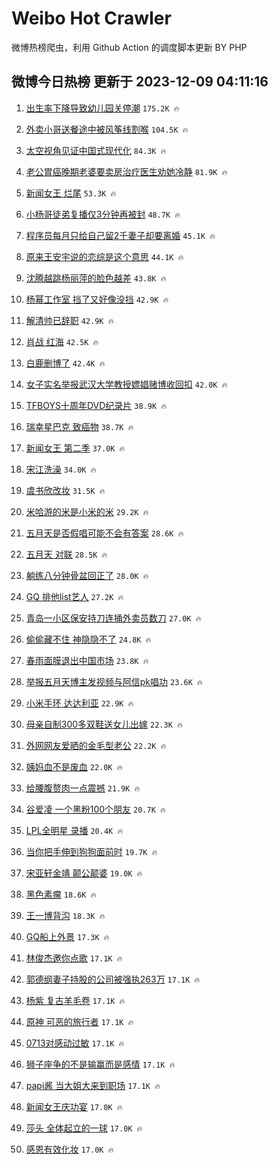 # Weibo Hot Crawler 



微博热榜爬虫，利用 Github Action 的调度脚本更新 BY PHP 


## 微博今日热榜 更新于 2023-12-09 04:11:16 
1. [出生率下降导致幼儿园关停潮](https://s.weibo.com/weibo?q=%23%E5%87%BA%E7%94%9F%E7%8E%87%E4%B8%8B%E9%99%8D%E5%AF%BC%E8%87%B4%E5%B9%BC%E5%84%BF%E5%9B%AD%E5%85%B3%E5%81%9C%E6%BD%AE%23&t=31&band_rank=1&Refer=top) `175.2K 🔥` 

1. [外卖小哥送餐途中被风筝线割喉](https://s.weibo.com/weibo?q=%23%E5%A4%96%E5%8D%96%E5%B0%8F%E5%93%A5%E9%80%81%E9%A4%90%E9%80%94%E4%B8%AD%E8%A2%AB%E9%A3%8E%E7%AD%9D%E7%BA%BF%E5%89%B2%E5%96%89%23&t=31&band_rank=2&Refer=top) `104.5K 🔥` 

1. [太空视角见证中国式现代化](https://s.weibo.com/weibo?q=%23%E5%A4%AA%E7%A9%BA%E8%A7%86%E8%A7%92%E8%A7%81%E8%AF%81%E4%B8%AD%E5%9B%BD%E5%BC%8F%E7%8E%B0%E4%BB%A3%E5%8C%96%23&t=31&band_rank=3&Refer=top) `84.3K 🔥` 

1. [老公胃癌晚期老婆要卖房治疗医生劝她冷静](https://s.weibo.com/weibo?q=%23%E8%80%81%E5%85%AC%E8%83%83%E7%99%8C%E6%99%9A%E6%9C%9F%E8%80%81%E5%A9%86%E8%A6%81%E5%8D%96%E6%88%BF%E6%B2%BB%E7%96%97%E5%8C%BB%E7%94%9F%E5%8A%9D%E5%A5%B9%E5%86%B7%E9%9D%99%23&t=31&band_rank=4&Refer=top) `81.9K 🔥` 

1. [新闻女王 烂尾](https://s.weibo.com/weibo?q=%E6%96%B0%E9%97%BB%E5%A5%B3%E7%8E%8B%20%E7%83%82%E5%B0%BE&t=31&band_rank=5&Refer=top) `53.3K 🔥` 

1. [小杨哥徒弟复播仅3分钟再被封](https://s.weibo.com/weibo?q=%23%E5%B0%8F%E6%9D%A8%E5%93%A5%E5%BE%92%E5%BC%9F%E5%A4%8D%E6%92%AD%E4%BB%853%E5%88%86%E9%92%9F%E5%86%8D%E8%A2%AB%E5%B0%81%23&t=31&band_rank=6&Refer=top) `48.7K 🔥` 

1. [程序员每月只给自己留2千妻子却要离婚](https://s.weibo.com/weibo?q=%23%E7%A8%8B%E5%BA%8F%E5%91%98%E6%AF%8F%E6%9C%88%E5%8F%AA%E7%BB%99%E8%87%AA%E5%B7%B1%E7%95%992%E5%8D%83%E5%A6%BB%E5%AD%90%E5%8D%B4%E8%A6%81%E7%A6%BB%E5%A9%9A%23&t=31&band_rank=7&Refer=top) `45.1K 🔥` 

1. [原来王安宇说的恋综是这个意思](https://s.weibo.com/weibo?q=%E5%8E%9F%E6%9D%A5%E7%8E%8B%E5%AE%89%E5%AE%87%E8%AF%B4%E7%9A%84%E6%81%8B%E7%BB%BC%E6%98%AF%E8%BF%99%E4%B8%AA%E6%84%8F%E6%80%9D&t=31&band_rank=8&Refer=top) `44.1K 🔥` 

1. [沈腾越跳杨丽萍的脸色越差](https://s.weibo.com/weibo?q=%E6%B2%88%E8%85%BE%E8%B6%8A%E8%B7%B3%E6%9D%A8%E4%B8%BD%E8%90%8D%E7%9A%84%E8%84%B8%E8%89%B2%E8%B6%8A%E5%B7%AE&t=31&band_rank=9&Refer=top) `43.8K 🔥` 

1. [杨幂工作室 挡了又好像没挡](https://s.weibo.com/weibo?q=%E6%9D%A8%E5%B9%82%E5%B7%A5%E4%BD%9C%E5%AE%A4%20%E6%8C%A1%E4%BA%86%E5%8F%88%E5%A5%BD%E5%83%8F%E6%B2%A1%E6%8C%A1&t=31&band_rank=10&Refer=top) `42.9K 🔥` 

1. [解清帅已辞职](https://s.weibo.com/weibo?q=%23%E8%A7%A3%E6%B8%85%E5%B8%85%E5%B7%B2%E8%BE%9E%E8%81%8C%23&t=31&band_rank=11&Refer=top) `42.9K 🔥` 

1. [肖战 红海](https://s.weibo.com/weibo?q=%E8%82%96%E6%88%98%20%E7%BA%A2%E6%B5%B7&t=31&band_rank=12&Refer=top) `42.5K 🔥` 

1. [白鹿删博了](https://s.weibo.com/weibo?q=%23%E7%99%BD%E9%B9%BF%E5%88%A0%E5%8D%9A%E4%BA%86%23&t=31&band_rank=13&Refer=top) `42.4K 🔥` 

1. [女子实名举报武汉大学教授嫖娼赌博收回扣](https://s.weibo.com/weibo?q=%23%E5%A5%B3%E5%AD%90%E5%AE%9E%E5%90%8D%E4%B8%BE%E6%8A%A5%E6%AD%A6%E6%B1%89%E5%A4%A7%E5%AD%A6%E6%95%99%E6%8E%88%E5%AB%96%E5%A8%BC%E8%B5%8C%E5%8D%9A%E6%94%B6%E5%9B%9E%E6%89%A3%23&t=31&band_rank=14&Refer=top) `42.0K 🔥` 

1. [TFBOYS十周年DVD纪录片](https://s.weibo.com/weibo?q=%23TFBOYS%E5%8D%81%E5%91%A8%E5%B9%B4DVD%E7%BA%AA%E5%BD%95%E7%89%87%23&t=31&band_rank=15&Refer=top) `38.9K 🔥` 

1. [瑞幸星巴克 致癌物](https://s.weibo.com/weibo?q=%E7%91%9E%E5%B9%B8%E6%98%9F%E5%B7%B4%E5%85%8B%20%E8%87%B4%E7%99%8C%E7%89%A9&t=31&band_rank=16&Refer=top) `38.7K 🔥` 

1. [新闻女王 第二季](https://s.weibo.com/weibo?q=%E6%96%B0%E9%97%BB%E5%A5%B3%E7%8E%8B%20%E7%AC%AC%E4%BA%8C%E5%AD%A3&t=31&band_rank=17&Refer=top) `37.0K 🔥` 

1. [宋江洗澡](https://s.weibo.com/weibo?q=%E5%AE%8B%E6%B1%9F%E6%B4%97%E6%BE%A1&t=31&band_rank=18&Refer=top) `34.0K 🔥` 

1. [虞书欣改妆](https://s.weibo.com/weibo?q=%E8%99%9E%E4%B9%A6%E6%AC%A3%E6%94%B9%E5%A6%86&t=31&band_rank=19&Refer=top) `31.5K 🔥` 

1. [米哈游的米是小米的米](https://s.weibo.com/weibo?q=%E7%B1%B3%E5%93%88%E6%B8%B8%E7%9A%84%E7%B1%B3%E6%98%AF%E5%B0%8F%E7%B1%B3%E7%9A%84%E7%B1%B3&t=31&band_rank=20&Refer=top) `29.2K 🔥` 

1. [五月天是否假唱可能不会有答案](https://s.weibo.com/weibo?q=%23%E4%BA%94%E6%9C%88%E5%A4%A9%E6%98%AF%E5%90%A6%E5%81%87%E5%94%B1%E5%8F%AF%E8%83%BD%E4%B8%8D%E4%BC%9A%E6%9C%89%E7%AD%94%E6%A1%88%23&t=31&band_rank=21&Refer=top) `28.6K 🔥` 

1. [五月天 对联](https://s.weibo.com/weibo?q=%E4%BA%94%E6%9C%88%E5%A4%A9%20%E5%AF%B9%E8%81%94&t=31&band_rank=22&Refer=top) `28.5K 🔥` 

1. [躺练八分钟骨盆回正了](https://s.weibo.com/weibo?q=%23%E8%BA%BA%E7%BB%83%E5%85%AB%E5%88%86%E9%92%9F%E9%AA%A8%E7%9B%86%E5%9B%9E%E6%AD%A3%E4%BA%86%23&t=31&band_rank=23&Refer=top) `28.0K 🔥` 

1. [GQ 排他list艺人](https://s.weibo.com/weibo?q=GQ%20%E6%8E%92%E4%BB%96list%E8%89%BA%E4%BA%BA&t=31&band_rank=24&Refer=top) `27.2K 🔥` 

1. [青岛一小区保安持刀连捅外卖员数刀](https://s.weibo.com/weibo?q=%23%E9%9D%92%E5%B2%9B%E4%B8%80%E5%B0%8F%E5%8C%BA%E4%BF%9D%E5%AE%89%E6%8C%81%E5%88%80%E8%BF%9E%E6%8D%85%E5%A4%96%E5%8D%96%E5%91%98%E6%95%B0%E5%88%80%23&t=31&band_rank=25&Refer=top) `27.0K 🔥` 

1. [偷偷藏不住 神隐隐不了](https://s.weibo.com/weibo?q=%E5%81%B7%E5%81%B7%E8%97%8F%E4%B8%8D%E4%BD%8F%20%E7%A5%9E%E9%9A%90%E9%9A%90%E4%B8%8D%E4%BA%86&t=31&band_rank=26&Refer=top) `24.8K 🔥` 

1. [春雨面膜退出中国市场](https://s.weibo.com/weibo?q=%23%E6%98%A5%E9%9B%A8%E9%9D%A2%E8%86%9C%E9%80%80%E5%87%BA%E4%B8%AD%E5%9B%BD%E5%B8%82%E5%9C%BA%23&t=31&band_rank=27&Refer=top) `23.8K 🔥` 

1. [举报五月天博主发视频与阿信pk唱功](https://s.weibo.com/weibo?q=%23%E4%B8%BE%E6%8A%A5%E4%BA%94%E6%9C%88%E5%A4%A9%E5%8D%9A%E4%B8%BB%E5%8F%91%E8%A7%86%E9%A2%91%E4%B8%8E%E9%98%BF%E4%BF%A1pk%E5%94%B1%E5%8A%9F%23&t=31&band_rank=28&Refer=top) `23.6K 🔥` 

1. [小米手环 达达利亚](https://s.weibo.com/weibo?q=%E5%B0%8F%E7%B1%B3%E6%89%8B%E7%8E%AF%20%E8%BE%BE%E8%BE%BE%E5%88%A9%E4%BA%9A&t=31&band_rank=29&Refer=top) `22.9K 🔥` 

1. [母亲自制300多双鞋送女儿出嫁](https://s.weibo.com/weibo?q=%23%E6%AF%8D%E4%BA%B2%E8%87%AA%E5%88%B6300%E5%A4%9A%E5%8F%8C%E9%9E%8B%E9%80%81%E5%A5%B3%E5%84%BF%E5%87%BA%E5%AB%81%23&t=31&band_rank=30&Refer=top) `22.3K 🔥` 

1. [外网网友爱晒的金毛型老公](https://s.weibo.com/weibo?q=%E5%A4%96%E7%BD%91%E7%BD%91%E5%8F%8B%E7%88%B1%E6%99%92%E7%9A%84%E9%87%91%E6%AF%9B%E5%9E%8B%E8%80%81%E5%85%AC&t=31&band_rank=31&Refer=top) `22.2K 🔥` 

1. [姨妈血不是废血](https://s.weibo.com/weibo?q=%E5%A7%A8%E5%A6%88%E8%A1%80%E4%B8%8D%E6%98%AF%E5%BA%9F%E8%A1%80&t=31&band_rank=32&Refer=top) `22.0K 🔥` 

1. [给腰腹赘肉一点震撼](https://s.weibo.com/weibo?q=%E7%BB%99%E8%85%B0%E8%85%B9%E8%B5%98%E8%82%89%E4%B8%80%E7%82%B9%E9%9C%87%E6%92%BC&t=31&band_rank=33&Refer=top) `21.9K 🔥` 

1. [谷爱凌 一个黑粉100个朋友](https://s.weibo.com/weibo?q=%E8%B0%B7%E7%88%B1%E5%87%8C%20%E4%B8%80%E4%B8%AA%E9%BB%91%E7%B2%89100%E4%B8%AA%E6%9C%8B%E5%8F%8B&t=31&band_rank=34&Refer=top) `20.7K 🔥` 

1. [LPL全明星 录播](https://s.weibo.com/weibo?q=LPL%E5%85%A8%E6%98%8E%E6%98%9F%20%E5%BD%95%E6%92%AD&t=31&band_rank=35&Refer=top) `20.4K 🔥` 

1. [当你把手伸到狗狗面前时](https://s.weibo.com/weibo?q=%E5%BD%93%E4%BD%A0%E6%8A%8A%E6%89%8B%E4%BC%B8%E5%88%B0%E7%8B%97%E7%8B%97%E9%9D%A2%E5%89%8D%E6%97%B6&t=31&band_rank=36&Refer=top) `19.7K 🔥` 

1. [宋亚轩金靖 颠公颠婆](https://s.weibo.com/weibo?q=%E5%AE%8B%E4%BA%9A%E8%BD%A9%E9%87%91%E9%9D%96%20%E9%A2%A0%E5%85%AC%E9%A2%A0%E5%A9%86&t=31&band_rank=37&Refer=top) `19.0K 🔥` 

1. [黑色素瘤](https://s.weibo.com/weibo?q=%E9%BB%91%E8%89%B2%E7%B4%A0%E7%98%A4&t=31&band_rank=38&Refer=top) `18.6K 🔥` 

1. [王一博背沟](https://s.weibo.com/weibo?q=%23%E7%8E%8B%E4%B8%80%E5%8D%9A%E8%83%8C%E6%B2%9F%23&t=31&band_rank=39&Refer=top) `18.3K 🔥` 

1. [GQ船上外景](https://s.weibo.com/weibo?q=GQ%E8%88%B9%E4%B8%8A%E5%A4%96%E6%99%AF&t=31&band_rank=40&Refer=top) `17.3K 🔥` 

1. [林俊杰邀你点歌](https://s.weibo.com/weibo?q=%23%E6%9E%97%E4%BF%8A%E6%9D%B0%E9%82%80%E4%BD%A0%E7%82%B9%E6%AD%8C%23&t=31&band_rank=41&Refer=top) `17.1K 🔥` 

1. [郭德纲妻子持股的公司被强执263万](https://s.weibo.com/weibo?q=%23%E9%83%AD%E5%BE%B7%E7%BA%B2%E5%A6%BB%E5%AD%90%E6%8C%81%E8%82%A1%E7%9A%84%E5%85%AC%E5%8F%B8%E8%A2%AB%E5%BC%BA%E6%89%A7263%E4%B8%87%23&t=31&band_rank=42&Refer=top) `17.1K 🔥` 

1. [杨紫 复古羊毛卷](https://s.weibo.com/weibo?q=%E6%9D%A8%E7%B4%AB%20%E5%A4%8D%E5%8F%A4%E7%BE%8A%E6%AF%9B%E5%8D%B7&t=31&band_rank=43&Refer=top) `17.1K 🔥` 

1. [原神 可恶的旅行者](https://s.weibo.com/weibo?q=%E5%8E%9F%E7%A5%9E%20%E5%8F%AF%E6%81%B6%E7%9A%84%E6%97%85%E8%A1%8C%E8%80%85&t=31&band_rank=44&Refer=top) `17.1K 🔥` 

1. [0713对感动过敏](https://s.weibo.com/weibo?q=%230713%E5%AF%B9%E6%84%9F%E5%8A%A8%E8%BF%87%E6%95%8F%23&t=31&band_rank=45&Refer=top) `17.1K 🔥` 

1. [狮子座争的不是输赢而是感情](https://s.weibo.com/weibo?q=%23%E7%8B%AE%E5%AD%90%E5%BA%A7%E4%BA%89%E7%9A%84%E4%B8%8D%E6%98%AF%E8%BE%93%E8%B5%A2%E8%80%8C%E6%98%AF%E6%84%9F%E6%83%85%23&t=31&band_rank=46&Refer=top) `17.1K 🔥` 

1. [papi酱 当大姐大来到职场](https://s.weibo.com/weibo?q=papi%E9%85%B1%20%E5%BD%93%E5%A4%A7%E5%A7%90%E5%A4%A7%E6%9D%A5%E5%88%B0%E8%81%8C%E5%9C%BA&t=31&band_rank=47&Refer=top) `17.1K 🔥` 

1. [新闻女王庆功宴](https://s.weibo.com/weibo?q=%E6%96%B0%E9%97%BB%E5%A5%B3%E7%8E%8B%E5%BA%86%E5%8A%9F%E5%AE%B4&t=31&band_rank=48&Refer=top) `17.0K 🔥` 

1. [莎头 全体起立的一球](https://s.weibo.com/weibo?q=%E8%8E%8E%E5%A4%B4%20%E5%85%A8%E4%BD%93%E8%B5%B7%E7%AB%8B%E7%9A%84%E4%B8%80%E7%90%83&t=31&band_rank=49&Refer=top) `17.0K 🔥` 

1. [感恩有效化妆](https://s.weibo.com/weibo?q=%E6%84%9F%E6%81%A9%E6%9C%89%E6%95%88%E5%8C%96%E5%A6%86&t=31&band_rank=50&Refer=top) `17.0K 🔥` 


